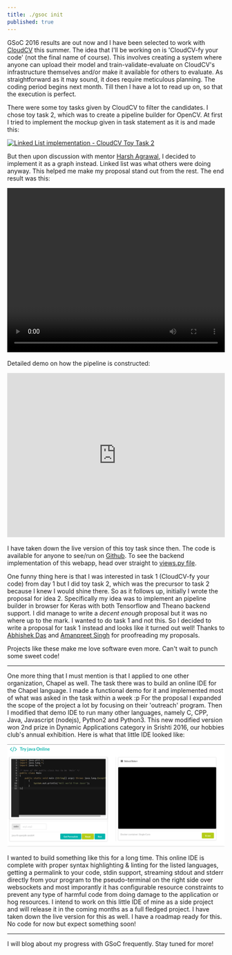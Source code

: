 ```yaml
---
title: ./gsoc init
published: true
---
```


GSoC 2016 results are out now and I have been selected to work with [CloudCV](https://cloudcv.org/) this summer. The idea that I'll be working on is 'CloudCV-fy your code' (not the final name of course). This involves creating a system where anyone can upload their model and train-validate-evaluate on CloudCV's infrastructure themselves and/or make it available for others to evaluate. As straightforward as it may sound, it does require meticulous planning. The coding period begins next month. Till then I have a lot to read up on, so that the execution is perfect.

There were some toy tasks given by CloudCV to filter the candidates. I chose toy task 2, which was to create a pipeline builder for OpenCV. At first I tried to implement the mockup given in task statement as it is and made this:

<a href="https://i.imgur.com/Ll0TORp.png" data-lightbox="linked-cloudcv" data-title="Linked List implementation - CloudCV Toy Task 2">![Linked List implementation - CloudCV Toy Task 2](https://i.imgur.com/Ll0TORp.png)</a>

But then upon discussion with mentor [Harsh Agrawal](https://github.com/dexter1691), I decided to implement it as a graph instead. Linked list was what others were doing anyway. This helped me make my proposal stand out from the rest. The end result was this:

<video width="100%" height="380px" autoplay loop>
  <source src="https://zippy.gfycat.com/MealyEnchantingBedlingtonterrier.webm" type="video/webm">
  Your browser does not support HTML5 video.
</video>

Detailed demo on how the pipeline is constructed:

<iframe width="100%" height="380px" src="https://www.youtube.com/embed/Y30LX8YrgRY" frameborder="0" allowfullscreen></iframe>
<br>

I have taken down the live version of this toy task since then. The code is available for anyone to see/run on [Github](https://github.com/tocttou/djtest). To see the backend implementation of this webapp, head over straight to [views.py file](https://github.com/tocttou/djtest/blob/master/main/views.py).

One funny thing here is that I was interested in task 1 (CloudCV-fy your code) from day 1 but I did toy task 2, which was the precursor to task 2 because I knew I would shine there. So as it follows up, initially I wrote the proposal for idea 2. Specifically my idea was to implement an pipeline builder in browser for Keras with both Tensorflow and Theano backend support. I did manage to write a *decent enough* proposal but it was no where up to the mark. I wanted to do task 1 and not this. So I decided to write a proposal for task 1 instead and looks like it turned out well! Thanks to [Abhishek Das](https://twitter.com/abhshkdz) and [Amanpreet Singh](https://twitter.com/apsdehal) for proofreading my proposals.

Projects like these make me love software even more. Can't wait to punch some sweet code!

___

One more thing that I must mention is that I applied to one other organization, Chapel as well. The task there was to build an online IDE for the Chapel language. I made a functional demo for it and implemented most of what was asked in the task within a week :p For the proposal I expanded the scope of the project a lot by focusing on their 'outreach' program. Then I modified that demo IDE to run many other languages, namely C, CPP, Java, Javascript (nodejs), Python2 and Python3. This new modified version won 2nd prize in Dynamic Applications category in Srishti 2016, our hobbies club's annual exhibition. Here is what that little IDE looked like:

<a href="/images/posts/try_java.png" data-lightbox="try-java" data-title="My own Web IDE">![My own Web IDE](/images/posts/try_java.png)</a>

I wanted to build something like this for a long time. This online IDE is complete with proper syntax highlighting & linting for the listed languages, getting a permalink to your code, stdin support, streaming stdout and stderr directly from your program to the pseudo-terminal on the right side over websockets and most imporantly it has configurable resource constraints to prevent any type of harmful code from doing damage to the application or hog resources. I intend to work on this little IDE of mine as a side project and will release it in the coming months as a full fledged project. I have taken down the live version for this as well. I have a roadmap ready for this. No code for now but expect something soon!

___

I will blog about my progress with GSoC frequently. Stay tuned for more!